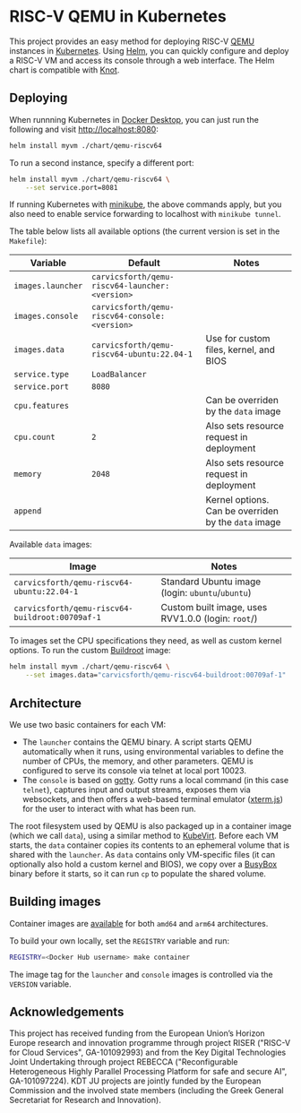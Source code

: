 # RISC-V QEMU in Kubernetes

This project provides an easy method for deploying RISC-V [QEMU](https://www.qemu.org) instances in [Kubernetes](https://kubernetes.io). Using [Helm](https://helm.sh), you can quickly configure and deploy a RISC-V VM and access its console through a web interface. The Helm chart is compatible with [Knot](https://github.com/CARV-ICS-FORTH/knot).

## Deploying

When runnning Kubernetes in [Docker Desktop](https://www.docker.com/products/docker-desktop/), you can just run the following and visit [http://localhost:8080](http://localhost:8080):

```bash
helm install myvm ./chart/qemu-riscv64
```

To run a second instance, specify a different port:

```bash
helm install myvm ./chart/qemu-riscv64 \
    --set service.port=8081
```

If running Kubernetes with [minikube](https://minikube.sigs.k8s.io/), the above commands apply, but you also need to enable service forwarding to localhost with `minikube tunnel`.

The table below lists all available options (the current version is set in the `Makefile`):

| Variable          | Default                                            | Notes                                                |
|-------------------|----------------------------------------------------|------------------------------------------------------|
| `images.launcher` | `carvicsforth/qemu-riscv64-launcher:<version>`     |                                                      |
| `images.console`  | `carvicsforth/qemu-riscv64-console:<version>`      |                                                      |
| `images.data`     | `carvicsforth/qemu-riscv64-ubuntu:22.04-1`         | Use for custom files, kernel, and BIOS               |
| `service.type`    | `LoadBalancer`                                     |                                                      |
| `service.port`    | `8080`                                             |                                                      |
| `cpu.features`    |                                                    | Can be overriden by the `data` image                 |
| `cpu.count`       | `2`                                                | Also sets resource request in deployment             |
| `memory`          | `2048`                                             | Also sets resource request in deployment             |
| `append`          |                                                    | Kernel options. Can be overriden by the `data` image |

Available `data` images:

| Image                                           | Notes                                              |
|-------------------------------------------------|----------------------------------------------------|
| `carvicsforth/qemu-riscv64-ubuntu:22.04-1`      | Standard Ubuntu image (login: `ubuntu`/`ubuntu`)   |
| `carvicsforth/qemu-riscv64-buildroot:00709af-1` | Custom built image, uses RVV1.0.0 (login: `root`/) |

To images set the CPU specifications they need, as well as custom kernel options.
To run the custom [Buildroot](https://buildroot.org) image:

```bash
helm install myvm ./chart/qemu-riscv64 \
    --set images.data="carvicsforth/qemu-riscv64-buildroot:00709af-1"
```

## Architecture

We use two basic containers for each VM:
* The `launcher` contains the QEMU binary. A script starts QEMU automatically when it runs, using environmental variables to define the number of CPUs, the memory, and other parameters. QEMU is configured to serve its console via telnet at local port 10023.
* The `console` is based on [gotty](https://github.com/sorenisanerd/gotty). Gotty runs a local command (in this case `telnet`), captures input and output streams, exposes them via websockets, and then offers a web-based terminal emulator ([xterm.js](https://github.com/xtermjs/xterm.js)) for the user to interact with what has been run.

The root filesystem used by QEMU is also packaged up in a container image (which we call `data`), using a similar method to [KubeVirt](https://github.com/kubevirt/kubevirt). Before each VM starts, the `data` container copies its contents to an ephemeral volume that is shared with the `launcher`. As `data` contains only VM-specific files (it can optionally also hold a custom kernel and BIOS), we copy over a [BusyBox](https://busybox.net) binary before it starts, so it can run `cp` to populate the shared volume.

## Building images

Container images are [available](https://hub.docker.com/r/carvicsforth/) for both `amd64` and `arm64` architectures.

To build your own locally, set the `REGISTRY` variable and run:
```bash
REGISTRY=<Docker Hub username> make container
```

The image tag for the `launcher` and `console` images is controlled via the `VERSION` variable.

## Acknowledgements

This project has received funding from the European Union’s Horizon Europe research and innovation programme through project RISER ("RISC-V for Cloud Services", GA-101092993) and from the Key Digital Technologies Joint Undertaking through project REBECCA ("Reconfigurable Heterogeneous Highly Parallel Processing Platform for safe and secure AI", GA-101097224). KDT JU projects are jointly funded by the European Commission and the involved state members (including the Greek General Secretariat for Research and Innovation).
